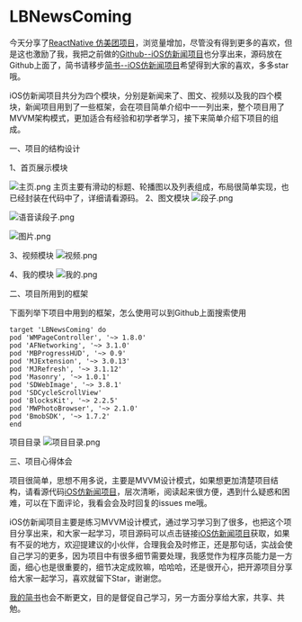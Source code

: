 # LBNewsComing

今天分享了[ReactNative 仿美团项目](http://www.jianshu.com/p/8ab88851c252)，浏览量增加，尽管没有得到更多的喜欢，但是这也激励了我，我把之前做的[Github--iOS仿新闻项目](https://github.com/lb2281075105/LBNewsComing.git)也分享出来，源码放在Github上面了，简书请移步[简书--iOS仿新闻项目](http://www.jianshu.com/p/5a1b2e2bcf10)希望得到大家的喜欢，多多star哦。

iOS仿新闻项目共分为四个模块，分别是新闻来了、图文、视频以及我的四个模块，新闻项目用到了一些框架，会在项目简单介绍中一一列出来，整个项目用了MVVM架构模式，更加适合有经验和初学者学习，接下来简单介绍下项目的组成。

一、项目的结构设计

1、首页展示模块

![主页.png](http://upload-images.jianshu.io/upload_images/3276082-226dc44e8c848cdc.png?imageMogr2/auto-orient/strip%7CimageView2/2/w/1240)
主页主要有滑动的标题、轮播图以及列表组成，布局很简单实现，也已经封装在代码中了，详细请看源码。
2、图文模块
![段子.png](http://upload-images.jianshu.io/upload_images/3276082-04ed73463471eaa9.png?imageMogr2/auto-orient/strip%7CimageView2/2/w/1240)

![语音读段子.png](http://upload-images.jianshu.io/upload_images/3276082-b1df64a0c94045a5.png?imageMogr2/auto-orient/strip%7CimageView2/2/w/1240)

![图片.png](http://upload-images.jianshu.io/upload_images/3276082-236ac4f4fd565dcd.png?imageMogr2/auto-orient/strip%7CimageView2/2/w/1240)

3、视频模块
![视频.png](http://upload-images.jianshu.io/upload_images/3276082-e83bbc5a460c7fd6.png?imageMogr2/auto-orient/strip%7CimageView2/2/w/1240)

4、我的模块
![我的.png](http://upload-images.jianshu.io/upload_images/3276082-504580259740f7be.png?imageMogr2/auto-orient/strip%7CimageView2/2/w/1240)

二、项目所用到的框架

下面列举下项目中用到的框架，怎么使用可以到Github上面搜索使用
```
target 'LBNewsComing' do
pod 'WMPageController', '~> 1.8.0'
pod 'AFNetworking', '~> 3.1.0'
pod 'MBProgressHUD', '~> 0.9'
pod 'MJExtension', '~> 3.0.13'
pod 'MJRefresh', '~> 3.1.12'
pod 'Masonry', '~> 1.0.1'
pod 'SDWebImage', '~> 3.8.1'
pod 'SDCycleScrollView'
pod 'BlocksKit', '~> 2.2.5'
pod 'MWPhotoBrowser', '~> 2.1.0'
pod 'BmobSDK', '~> 1.7.2'
end
```
项目目录
![项目目录.png](http://upload-images.jianshu.io/upload_images/3276082-0e3162bb2759b36b.png?imageMogr2/auto-orient/strip%7CimageView2/2/w/1240)

三、项目心得体会

项目很简单，思想不用多说，主要是MVVM设计模式，如果想更加清楚项目结构，请看源代码[iOS仿新闻项目](https://github.com/lb2281075105/LBNewsComing.git)，层次清晰，阅读起来很方便，遇到什么疑惑和困难，可以在下面评论，我看会会及时回复的issues me哦。

iOS仿新闻项目主要是练习MVVM设计模式，通过学习学习到了很多，也把这个项目分享出来，和大家一起学习，项目源码可以点击链接[iOS仿新闻项目](https://github.com/lb2281075105/LBNewsComing.git)获取，如果有不妥的地方，欢迎提建议的小伙伴，合理我会及时修正，还是那句话，实战会使自己学习的更多，因为项目中有很多细节需要处理，我感觉作为程序员能力是一方面，细心也是很重要的，细节决定成败嘛，哈哈哈，还是很开心，把开源项目分享给大家一起学习，喜欢就留下Star，谢谢您。

[我的简书](http://www.jianshu.com/u/23e8548ff67f)也会不断更文，目的是督促自己学习，另一方面分享给大家，共享、共勉。


